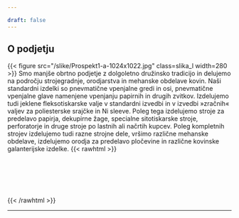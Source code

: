 ```yaml
---

draft: false
---
```


## O podjetju

{{< figure src="/slike/Prospekt1-a-1024x1022.jpg" class=slika_l width=280 >}}
Smo manjše obrtno podjetje z dolgoletno družinsko tradicijo in delujemo na področju strojegradnje, orodjarstva in mehanske obdelave kovin.
Naši standardni izdelki so pnevmatične vpenjalne gredi in osi, pnevmatične vpenjalne glave namenjene vpenjanju papirnih in drugih zvitkov. Izdelujemo tudi jeklene fleksotiskarske valje v standardni izvedbi in v izvedbi »zračnih« valjev za poliesterske srajčke in Ni sleeve. Poleg tega izdelujemo stroje za predelavo papirja, dekupirne žage, specialne sitotiskarske stroje, perforatorje in druge stroje po lastnih ali načrtih kupcev. Poleg kompletnih strojev izdelujemo tudi razne strojne dele, vršimo različne mehanske obdelave, izdelujemo orodja za predelavo pločevine in različne kovinske galanterijske izdelke.
{{< rawhtml >}}
<br>
<br>
<br>
<br>
<br>
<br>

{{< /rawhtml >}}
* * *